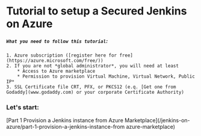 # Tutorial to setup a Secured Jenkins on Azure

##### `What you need to follow this tutorial`:

```
1. Azure subscription ([register here for free](https://azure.microsoft.com/free/))
2. If you are not *global administrator*, you will need at least
    * Access to Azure marketplace
    * Permission to provision Virtual Machine, Virtual Network, Public IP*
3. SSL Certificate file CRT, PFX, or PKCS12 (e.q. [Get one from Godaddy](www.godaddy.com) or your corporate Certificate Authority)
```

### Let's start:
[Part 1 Provision a Jenkins instance from Azure Marketplace](/jenkins-on-azure/part-1-provision-a-jenkins-instance-from azure-marketplace)
